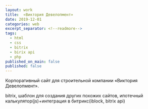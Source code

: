 ```yaml
---
layout: work
title:  «Виктория Девелопмент»
date: 2019-12-01
categories: web
excerpt_separator: <!--readmore-->
tags:
  - html
  - css
  - bitrix
  - birix api
  - php
published_on_main: false
published: false
---
```

Корпоративный сайт для строительной компании «Виктория Девелопмент».

bitrix, шаблон для создания других похожих сайтов, 
ипотечный калькулятор(js)+интеграция в битрикс(iblock, bitrix api)
